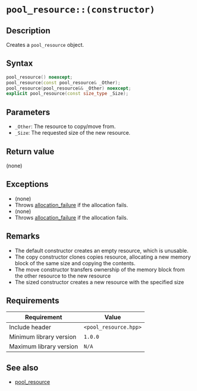 # `pool_resource::(constructor)`

## Description

Creates a `pool_resource` object.

## Syntax

```cpp
pool_resource() noexcept;
pool_resource(const pool_resource& _Other);
pool_resource(pool_resource&& _Other) noexcept;
explicit pool_resource(const size_type _Size);
```

## Parameters

- `_Other`: The resource to copy/move from.
- `_Size`: The requested size of the new resource.

## Return value

(none)

## Exceptions

- (none)
- Throws [allocation_failure](../exception/allocation_failure.md) if the allocation fails.
- (none)
- Throws [allocation_failure](../exception/allocation_failure.md) if the allocation fails.

## Remarks

- The default constructor creates an empty resource, which is unusable.
- The copy constructor clones copies resource, allocating a new memory block of the same size and copying the contents.
- The move constructor transfers ownership of the memory block from the other resource to the new resource
- The sized constructor creates a new resource with the specified size

## Requirements

| Requirement             | Value                 |
|-------------------------|-----------------------|
| Include header          | `<pool_resource.hpp>` |
| Minimum library version | `1.0.0`               |
| Maximum library version | `N/A`                 |

## See also

- [pool_resource](pool_resource.md)
